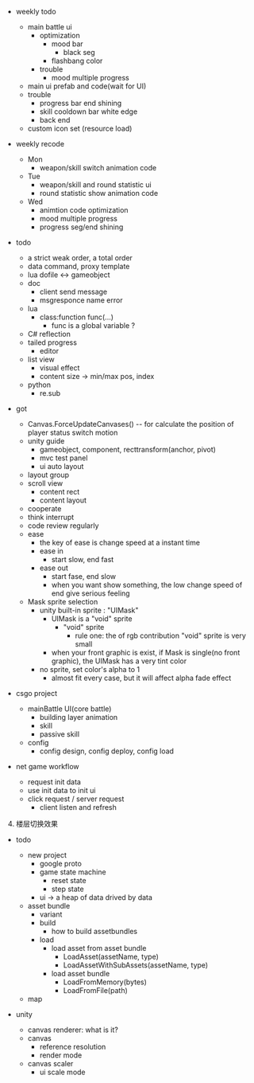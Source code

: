 - weekly todo
    - main battle ui
        <!-- - skill switch(ui and code) -->
        <!-- - round data show(ui and code) -->
        - optimization
            <!-- - grenades auto layout -->
            - mood bar
                - black seg
                <!-- - margin -->
            <!-- - font substitute -->
            - flashbang color
        - trouble
            - mood multiple progress
    - main ui prefab and code(wait for UI)
    - trouble
        - progress bar end shining
        - skill cooldown bar white edge
        - back end
    - custom icon set (resource load)

- weekly recode
    - Mon
        - weapon/skill switch animation code
    - Tue
        - weapon/skill and round statistic ui 
        - round statistic show animation code 
    - Wed
        - animtion code optimization
        - mood multiple progress 
        - progress seg/end shining

- todo
    - a strict weak order, a total order
    - data command, proxy template 
    - lua dofile <-> gameobject
    - doc 
        - client send message
        - msgresponce name error
    - lua
        - class:function func(...)
            - func is a global variable ?
    - C# reflection
    - tailed progress 
        - editor
    - list view
        - visual effect
        - content size -> min/max pos, index
    - python
        - re.sub

- got
    - Canvas.ForceUpdateCanvases() -- for calculate the position of player status switch motion
    - unity guide 
        - gameobject, component, recttransform(anchor, pivot)
        - mvc test panel
        - ui auto layout
    - layout group
    - scroll view
        - content rect
        - content layout
    - cooperate 
    - think interrupt 
    - code review regularly 
    - ease
        - the key of ease is change speed at a instant time
        - ease in
            - start slow, end fast
        - ease out
            - start fase, end slow
            - when you want show something, the low change speed of end give serious feeling
    - Mask sprite selection
        - unity built-in sprite : "UIMask"
            - UIMask is a "void" sprite
                - "void" sprite
                    - rule one:  the of rgb contribution "void" sprite is very small
            - when your front graphic is exist, if Mask is single(no front graphic), the UIMask has a very tint color 
        - no sprite, set color's alpha to 1
            - almost fit every case, but it will affect alpha fade effect

- csgo project
    - mainBattle UI(core battle)
        - building layer animation
        - skill
        - passive skill
    - config
        - config design, config deploy, config load 
    
- net game workflow
    - request init data 
    - use init data to init ui
    - click request / server request
        - client listen and refresh 

4. 楼层切换效果

- todo
    - new project
        - google proto
        - game state machine
            - reset state
            - step state
        - ui -> a heap of data drived by data
    - asset bundle
        - variant
        - build
            - how to build assetbundles 
        - load
            - load asset from asset bundle
                - LoadAsset(assetName, type) 
                - LoadAssetWithSubAssets(assetName, type)
            - load asset bundle
                - LoadFromMemory(bytes)
                - LoadFromFile(path)
    - map

- unity
    - canvas renderer: what is it?
    - canvas
        - reference resolution
        - render mode
    - canvas scaler
        - ui scale mode
